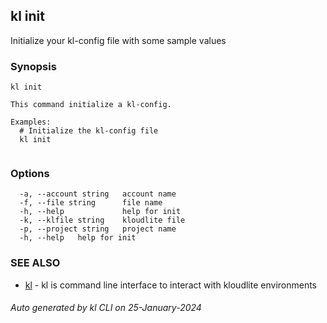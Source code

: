 ## kl init

Initialize your kl-config file with some sample values

### Synopsis

```
kl init

This command initialize a kl-config.

Examples:
  # Initialize the kl-config file
  kl init
	
```

### Options

```
  -a, --account string   account name
  -f, --file string      file name
  -h, --help             help for init
  -k, --klfile string    kloudlite file
  -p, --project string   project name
  -h, --help   help for init
```

### SEE ALSO

* [kl](kl.md)  - kl is command line interface to interact with kloudlite environments

###### Auto generated by kl CLI on 25-January-2024
